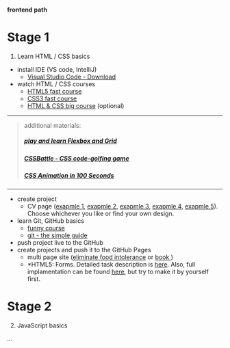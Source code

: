 #### frontend path

# Stage 1

1. Learn HTML / CSS basics

* install IDE (VS code, IntelliJ)
  * [Visual Studio Code - Download](https://code.visualstudio.com/)
* watch HTML / CSS courses
  * [HTML5 fast course](https://www.youtube.com/watch?v=yfoY53QXEnI&list=PLillGF-RfqbZTASqIqdvm1R5mLrQq79CU&index=1)
  * [CSS3 fast course](https://www.youtube.com/watch?v=yfoY53QXEnI&list=PLillGF-RfqbZTASqIqdvm1R5mLrQq79CU&index=2)
  * [HTML & CSS big course](https://levi9.udemy.com/course/modern-html-css-from-the-beginning/) (optional)
---
> additional materials:
>  
> ##### [play and learn Flexbox and Grid](https://mastery.games/) 
>
> ##### [CSSBattle - CSS code-golfing game](https://cssbattle.dev/) 
>
> ##### [CSS Animation in 100 Seconds](https://youtu.be/HZHHBwzmJLk)
---
* create project
  * CV page ([exapmle 1](https://www.etsy.com/fr/listing/655092886/pages-cv-modele-ms-word-cv-modele-5-page?ref=landingpage_similar_listing_top-1&epik=dj0yJnU9NE1OSGdMMk5DTUhwLThMRkJWTGNVcjE1THQ5Z2s0blAmcD0wJm49QU9INGlOMlF6SFBjZFN1cXQyT3ZnQSZ0PUFBQUFBR0RTVDk4), [exapmle 2](https://www.canva.com/design/DADWhL3LzKE/remix?action2=create&mediaId=DADWhL3LzKE&signupReferrer=blog&utm_source=blog&utm_medium=content&utm_campaign=50-inspiring-resume-designs&_branch_match_id=935987397243753885), [exapmle 3](https://www.canva.com/design/DADWhEjITQ4/remix?action2=create&mediaId=DADWhEjITQ4&signupReferrer=blog&utm_source=blog&utm_medium=content&utm_campaign=50-inspiring-resume-designs&_branch_match_id=935987397243753885), [exapmle 4](https://www.dropbox.com/s/r1lrtubf2bay28o/free%20resume.psd?dl=0), [exapmle 5](https://dribbble.com/shots/806188-Resume-CV/attachments/82434?mode=media)). Choose whichever you like or find your own design.
* learn Git, GitHub basics
  * [funny course](https://www.youtube.com/watch?v=BCQHnlnPusY&list=PLRqwX-V7Uu6ZF9C0YMKuns9sLDzK6zoiV)
  * [git - the simple guide](http://rogerdudler.github.io/git-guide/)
* push project live to the GitHub
* create projects and push it to the GitHub Pages
  * multi page site ([eliminate food intolerance](https://99designs.ie/profiles/dreammaster/designs/1274603) or [book ](https://electricbookworks.com/images/presentation-boston-201801-multiformat-book-production-03.jpg))
  * *HTML5: Forms. Detailed task description is [here](https://github.com/kottans/frontend/blob/master/tasks/html5-forms.md). Also, full implamentation can be found [here](https://kaizengami.github.io/HTML5-Forms/dist/), but try to make it by yourself first.


# Stage 2
2. JavaScript basics

...
